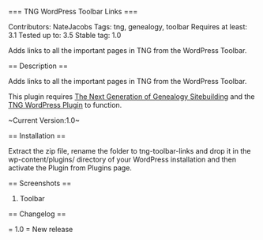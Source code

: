 === TNG WordPress Toolbar Links ===

Contributors: NateJacobs 
Tags: tng, genealogy, toolbar
Requires at least: 3.1
Tested up to: 3.5
Stable tag: 1.0

Adds links to all the important pages in TNG from the WordPress Toolbar.

== Description ==

Adds links to all the important pages in TNG from the WordPress Toolbar. 

This plugin requires [The Next Generation of Genealogy Sitebuilding](http://www.tngsitebuilding.com/) and the [TNG WordPress Plugin](http://wordpress.org/extend/plugins/tng-wordpress-plugin/) to function.

~Current Version:1.0~

== Installation ==

Extract the zip file, rename the folder to tng-toolbar-links and drop it in the wp-content/plugins/ directory of your WordPress installation and then activate the Plugin from Plugins page.

== Screenshots ==
1. Toolbar

== Changelog ==

= 1.0 =
New release